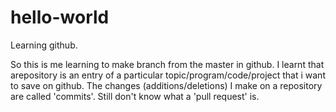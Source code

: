 # hello-world
Learning github.

So this is me learning to make branch from the master in github. I learnt that arepository is an entry of a particular topic/program/code/project that i want to save on github. The changes (additions/deletions) I make on a repository are called 'commits'. Still don't know what a 'pull request' is.
